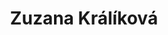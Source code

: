 ---
template: team-member
title: Zuzana Králíková
firstName: Zuzana
lastName: Králíková
slug: /zuzana-kralikova
order: 0
category: core
description: administrativa
featuredImage: /assets/members/zuzana-kralikova-thumbnail.jpg
language: cz
---